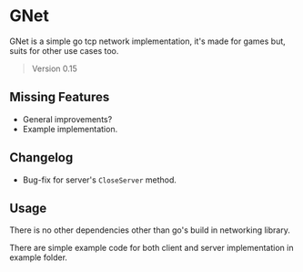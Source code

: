 # GNet

GNet is a simple go tcp network implementation, 
it's made for games but, suits for other use cases too.

> Version 0.15

## Missing Features

- General improvements?
- Example implementation.

## Changelog

- Bug-fix for server's `CloseServer` method.

## Usage

There is no other dependencies other than go's build in 
networking library.

There are simple example code for both client and server 
implementation in example folder.